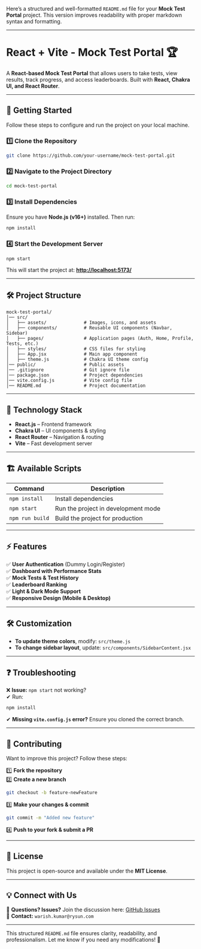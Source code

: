 Here’s a structured and well-formatted `README.md` file for your **Mock Test Portal** project. This version improves readability with proper markdown syntax and formatting.

---

# **React + Vite - Mock Test Portal** 🏆  

A **React-based Mock Test Portal** that allows users to take tests, view results, track progress, and access leaderboards. Built with **React, Chakra UI, and React Router**.

---

## 🚀 **Getting Started**  

Follow these steps to configure and run the project on your local machine.

### **1️⃣ Clone the Repository**  
```sh
git clone https://github.com/your-username/mock-test-portal.git
```

### **2️⃣ Navigate to the Project Directory**  
```sh
cd mock-test-portal
```

### **3️⃣ Install Dependencies**  
Ensure you have **Node.js (v16+)** installed. Then run:  
```sh
npm install
```

### **4️⃣ Start the Development Server**  
```sh
npm start
```
This will start the project at: **[http://localhost:5173/](http://localhost:5173/)**  

---

## 🛠 **Project Structure**  

```plaintext
mock-test-portal/
│── src/
│   ├── assets/              # Images, icons, and assets
│   ├── components/          # Reusable UI components (Navbar, Sidebar)
│   ├── pages/               # Application pages (Auth, Home, Profile, Tests, etc.)
│   ├── styles/              # CSS files for styling
│   ├── App.jsx              # Main app component
│   ├── theme.js             # Chakra UI theme config
│── public/                  # Public assets
│── .gitignore               # Git ignore file
│── package.json             # Project dependencies
│── vite.config.js           # Vite config file
│── README.md                # Project documentation
```

---

## 🎨 **Technology Stack**  

- **React.js** – Frontend framework  
- **Chakra UI** – UI components & styling  
- **React Router** – Navigation & routing  
- **Vite** – Fast development server  

---

## 🏗 **Available Scripts**  

| Command           | Description                               |
|------------------|------------------------------------------|
| `npm install`   | Install dependencies                     |
| `npm start`     | Run the project in development mode      |
| `npm run build` | Build the project for production        |

---

## ⚡ **Features**  

✅ **User Authentication** (Dummy Login/Register)  
✅ **Dashboard with Performance Stats**  
✅ **Mock Tests & Test History**  
✅ **Leaderboard Ranking**  
✅ **Light & Dark Mode Support**  
✅ **Responsive Design (Mobile & Desktop)**  

---

## 🛠 **Customization**  

- **To update theme colors**, modify: `src/theme.js`  
- **To change sidebar layout**, update: `src/components/SidebarContent.jsx`  

---

## ❓ **Troubleshooting**  

❌ **Issue:** `npm start` not working?  
✔ Run:  
```sh
npm install
```

✔ **Missing `vite.config.js` error?** Ensure you cloned the correct branch.

---

## 🤝 **Contributing**  

Want to improve this project? Follow these steps:  

1️⃣ **Fork the repository**  
2️⃣ **Create a new branch**  
```sh
git checkout -b feature-newFeature
```
3️⃣ **Make your changes & commit**  
```sh
git commit -m "Added new feature"
```
4️⃣ **Push to your fork & submit a PR**  

---

## 📜 **License**  

This project is open-source and available under the **MIT License**.

---

## 💡 **Connect with Us**  

💬 **Questions? Issues?** Join the discussion here: [GitHub Issues](https://github.com/your-username/mock-test-portal/issues)  
📧 **Contact:** `warish.kumar@rysun.com`

---

This structured `README.md` file ensures clarity, readability, and professionalism. Let me know if you need any modifications! 🚀